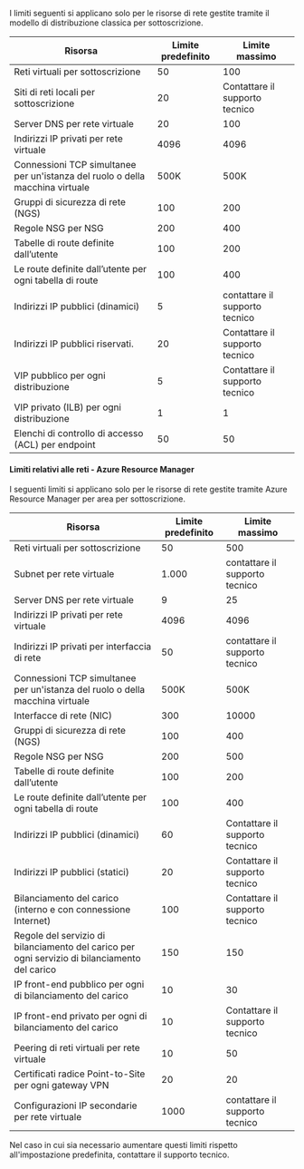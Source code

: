 <a name="virtual-networking-limits-classic"></a>I limiti seguenti si applicano solo per le risorse di rete gestite tramite il modello di distribuzione classica per sottoscrizione.

| Risorsa | Limite predefinito | Limite massimo |
| --- | --- | --- |
| Reti virtuali per sottoscrizione |50 |100 |
| Siti di reti locali per sottoscrizione |20 |Contattare il supporto tecnico |
| Server DNS per rete virtuale |20 |100 |
| Indirizzi IP privati per rete virtuale |4096 |4096 |
| Connessioni TCP simultanee per un'istanza del ruolo o della macchina virtuale |500K |500K |
| Gruppi di sicurezza di rete (NGS) |100 |200 |
| Regole NSG per NSG |200 |400 |
| Tabelle di route definite dall’utente |100 |200 |
| Le route definite dall’utente per ogni tabella di route |100 |400 |
| Indirizzi IP pubblici (dinamici) |5 |contattare il supporto tecnico |
| Indirizzi IP pubblici riservati. |20 |Contattare il supporto tecnico |
| VIP pubblico per ogni distribuzione |5 |Contattare il supporto tecnico |
| VIP privato (ILB) per ogni distribuzione |1 |1 |
| Elenchi di controllo di accesso (ACL) per endpoint |50 |50 |

#### <a name="azure-resource-manager-virtual-networking-limits"></a>Limiti relativi alle reti - Azure Resource Manager
I seguenti limiti si applicano solo per le risorse di rete gestite tramite Azure Resource Manager per area per sottoscrizione.

| Risorsa | Limite predefinito | Limite massimo |
| --- | --- | --- |
| Reti virtuali per sottoscrizione |50 |500 |
| Subnet per rete virtuale |1.000 |contattare il supporto tecnico |
| Server DNS per rete virtuale |9 |25 |
| Indirizzi IP privati per rete virtuale |4096 |4096 |
| Indirizzi IP privati per interfaccia di rete |50 |contattare il supporto tecnico |
| Connessioni TCP simultanee per un'istanza del ruolo o della macchina virtuale |500K |500K |
| Interfacce di rete (NIC) |300 |10000 |
| Gruppi di sicurezza di rete (NGS) |100 |400 |
| Regole NSG per NSG |200 |500 |
| Tabelle di route definite dall’utente |100 |200 |
| Le route definite dall’utente per ogni tabella di route |100 |400 |
| Indirizzi IP pubblici (dinamici) |60 |Contattare il supporto tecnico |
| Indirizzi IP pubblici (statici) |20 |Contattare il supporto tecnico |
| Bilanciamento del carico (interno e con connessione Internet) |100 |Contattare il supporto tecnico |
| Regole del servizio di bilanciamento del carico per ogni servizio di bilanciamento del carico |150 |150 |
| IP front-end pubblico per ogni di bilanciamento del carico |10 |30 |
| IP front-end privato per ogni di bilanciamento del carico |10 |Contattare il supporto tecnico |
| Peering di reti virtuali per rete virtuale |10 |50 |
| Certificati radice Point-to-Site per ogni gateway VPN |20 |20 |
| Configurazioni IP secondarie per rete virtuale |1000 |contattare il supporto tecnico |

Nel caso in cui sia necessario aumentare questi limiti rispetto all'impostazione predefinita, contattare il supporto tecnico.

